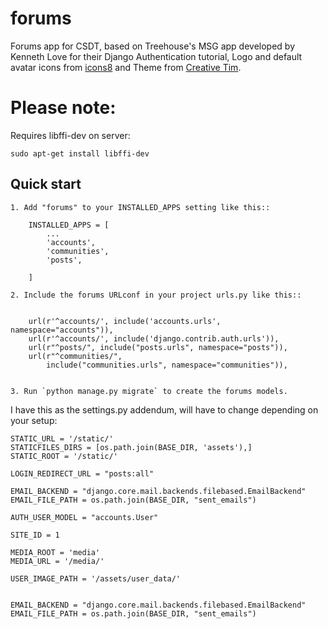 # forums
Forums app for CSDT, based on Treehouse's MSG app developed by Kenneth Love for their Django Authentication tutorial, Logo and default avatar icons from [icons8](https://icons8.com/web-app/category/all/Messaging) and Theme from [Creative Tim](http://www.creative-tim.com/product/paper-kit).


# Please note:
Requires libffi-dev on server:
```
sudo apt-get install libffi-dev
```

Quick start
-----------
```
1. Add "forums" to your INSTALLED_APPS setting like this::

    INSTALLED_APPS = [
        ...
        'accounts',
        'communities',
        'posts',
        
    ]

2. Include the forums URLconf in your project urls.py like this::

    
    url(r'^accounts/', include('accounts.urls', namespace="accounts")),
    url(r'^accounts/', include('django.contrib.auth.urls')),
    url(r"^posts/", include("posts.urls", namespace="posts")),
    url(r"^communities/",
        include("communities.urls", namespace="communities")),


3. Run `python manage.py migrate` to create the forums models.
```



I have this as the settings.py addendum, will have to change depending on your setup:
```
STATIC_URL = '/static/'
STATICFILES_DIRS = [os.path.join(BASE_DIR, 'assets'),]
STATIC_ROOT = '/static/'

LOGIN_REDIRECT_URL = "posts:all"

EMAIL_BACKEND = "django.core.mail.backends.filebased.EmailBackend"
EMAIL_FILE_PATH = os.path.join(BASE_DIR, "sent_emails")

AUTH_USER_MODEL = "accounts.User"

SITE_ID = 1

MEDIA_ROOT = 'media'
MEDIA_URL = '/media/'

USER_IMAGE_PATH = '/assets/user_data/'


EMAIL_BACKEND = "django.core.mail.backends.filebased.EmailBackend"
EMAIL_FILE_PATH = os.path.join(BASE_DIR, "sent_emails")
```
